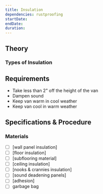 ```yaml
---
title: Insulation
dependencies: rustproofing
startDate:
endDate:
duration:
---
```


## Theory

### Types of Insulation

## Requirements

 - Take less than 2" off the height of the van
 - Dampen sound
 - Keep van warm in cool weather
 - Keep van cool in warm weather

## Specifications & Procedure

### Materials

 - [ ] [wall panel insulation]
 - [ ] [floor insulation]
 - [ ] [subflooring material]
 - [ ] [ceiling insulation]
 - [ ] [nooks & crannies insulation]
 - [ ] [sound deadening panels]
 - [ ] [adhesion]
 - [ ] garbage bag
